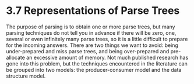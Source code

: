 # 3.7 Representations of Parse Trees

The purpose of parsing is to obtain one or more parse trees, but many parsing techniques do not tell you in advance if there will be zero, one, several or even infinitely many parse trees, so it is a little difficult to prepare for the incoming answers. There are two things we want to avoid: being under-prepared and miss parse trees, and being over-prepared and pre-allocate an excessive amount of memory. Not much published research has gone into this problem, but the techniques encountered in the literature can be grouped into two models: the producer-consumer model and the data structure model.